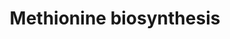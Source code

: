 ---
annotations:
- type: Pathway Ontology
  value: methionine biosynthetic pathway
authors:
- M.Braymer
- MaintBot
- Neilswainston
- Ddigles
- Egonw
- Eweitz
description: 'S. cerevisiae synthesizes the essential amino acid L-lysine via the
  L-alpha-aminoadipic acid pathway instead of the diaminopmelate pathway (CITS: [10714900]).  Originally
  proposed to be characteristic of fungi, recent studies suggest prokaryotes also
  synthesize lysine via the alpha-aminoadipic acid pathway (CITS: [11029074]). Intermediates
  in this pathway are often incorporated into secondary metabolites.  For example,
  it has been well- studied that alpha-aminoadipate is required for penicillin production
  (CITS: [10714900]).    Regulation of the lysine biosynthetic pathway in S. cerevisiae
  is an interaction between general amino acid control (via Gcn4p) (CITS: [Hinnebusch]),
  feedback inhibition of homocitrate synthase activity by lysine (CITS: [10103047]),
  and induction of Lys14p by alpha-aminoadipate semialdehyde (CITS: [10975256]).  SOURCE:
  SGD pathways, http://pathway.yeastgenome.org/server.html'
last-edited: 2021-05-25
organisms:
- Saccharomyces cerevisiae
redirect_from:
- /index.php/Pathway:WP335
- /instance/WP335
schema-jsonld:
- '@context': https://schema.org/
  '@id': https://wikipathways.github.io/pathways/WP335.html
  '@type': Dataset
  creator:
    '@type': Organization
    name: WikiPathways
  description: 'S. cerevisiae synthesizes the essential amino acid L-lysine via the
    L-alpha-aminoadipic acid pathway instead of the diaminopmelate pathway (CITS:
    [10714900]).  Originally proposed to be characteristic of fungi, recent studies
    suggest prokaryotes also synthesize lysine via the alpha-aminoadipic acid pathway
    (CITS: [11029074]). Intermediates in this pathway are often incorporated into
    secondary metabolites.  For example, it has been well- studied that alpha-aminoadipate
    is required for penicillin production (CITS: [10714900]).    Regulation of the
    lysine biosynthetic pathway in S. cerevisiae is an interaction between general
    amino acid control (via Gcn4p) (CITS: [Hinnebusch]), feedback inhibition of homocitrate
    synthase activity by lysine (CITS: [10103047]), and induction of Lys14p by alpha-aminoadipate
    semialdehyde (CITS: [10975256]).  SOURCE: SGD pathways, http://pathway.yeastgenome.org/server.html'
  keywords:
  - HOM6
  - MET6
  - HOM3
  - NADP
  - MET2
  - Coenzyme A
  - MET17
  - acetyl-CoA
  - acetate
  - homocysteine
  - ATP
  - homoserine
  - phosphate
  - L-methionine
  - HOM2
  - ADP
  - NADPH
  license: CC0
  name: Methionine biosynthesis
seo: CreativeWork
title: Methionine biosynthesis
wpid: WP335
---